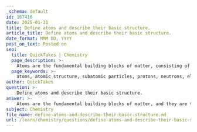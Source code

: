 ```yaml
---
_schema: default
id: 167416
date: 2025-01-31
title: Define atoms and describe their basic structure.
article_title: Define atoms and describe their basic structure.
date_format: MMM DD, YYYY
post_on_text: Posted on
seo:
  title: QuickTakes | Chemistry
  page_description: >-
    Atoms are the fundamental building blocks of matter, consisting of a nucleus with protons and neutrons, surrounded by electrons in shells. This structure determines the properties of elements and their interactions.
  page_keywords: >-
    atoms, atomic structure, subatomic particles, protons, neutrons, electrons, nucleus, electron shells, atomic number, atomic mass, isotopes, matter, elements, chemical bonds
author: QuickTakes
question: >-
    Define atoms and describe their basic structure.
answer: >-
    Atoms are the fundamental building blocks of matter, and they are the smallest units of an element that retain the properties of that element. Each atom consists of three main subatomic particles: protons, neutrons, and electrons.\n\n### Basic Structure of Atoms\n\n1. **Nucleus**: \n   - The nucleus is the central part of the atom and contains protons and neutrons.\n   - **Protons**: These are positively charged particles. The number of protons in the nucleus defines the atomic number of the element. For example, hydrogen has one proton, while carbon has six.\n   - **Neutrons**: These are neutral particles, meaning they have no charge. Neutrons contribute to the atomic mass of the atom but do not affect its charge. The number of neutrons can vary in atoms of the same element, leading to the formation of isotopes.\n\n2. **Electron Shells**: \n   - Electrons are negatively charged particles that orbit the nucleus in specific energy levels or shells. \n   - The arrangement of electrons in these shells is crucial for determining how an atom interacts with other atoms and forms chemical bonds. In a neutral atom, the number of electrons equals the number of protons, balancing the overall charge.\n\n### Key Characteristics of Atoms\n\n- **Atomic Number**: This is the number of protons in the nucleus of an atom and is unique to each element. It determines the identity of the element.\n- **Atomic Mass**: This is the weighted average mass of an element's isotopes, roughly equal to the sum of the number of protons and neutrons in the nucleus.\n- **Isotopes**: Atoms of the same element that have the same number of protons but different numbers of neutrons, resulting in different atomic masses.\n\nIn summary, atoms are composed of a nucleus containing protons and neutrons, surrounded by electrons in various energy levels. This structure is fundamental to understanding the properties of elements and their interactions in chemical reactions.
subject: Chemistry
file_name: define-atoms-and-describe-their-basic-structure.md
url: /learn/chemistry/questions/define-atoms-and-describe-their-basic-structure
---
```


&nbsp;